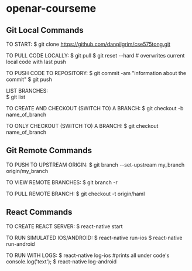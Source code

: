 # openar-courseme


## Git Local Commands

TO START:
$ git clone https://github.com/danpilgrim/cse575tong.git

TO PULL CODE LOCALLY:
$ git pull
$ git reset --hard    # overwrites current local code with last push

TO PUSH CODE TO REPOSITORY:
$ git commit -am "information about the commit"
$ git push

LIST BRANCHES:     
$ git list       

TO CREATE AND CHECKOUT (SWITCH TO) A BRANCH:
$ git checkout -b name_of_branch        

TO ONLY CHECKOUT (SWITCH TO) A BRANCH:
$ git checkout name_of_branch   


## Git Remote Commands

TO PUSH TO UPSTREAM ORIGIN:
$ git branch --set-upstream my_branch origin/my_branch

TO VIEW REMOTE BRANCHES:
$ git branch -r

TO PULL REMOTE BRANCH:
$ git checkout -t origin/haml


## React Commands

TO CREATE REACT SERVER:
$ react-native start

TO RUN SIMULATED IOS/ANDROID:
$ react-native run-ios
$ react-native run-android

TO RUN WITH LOGS:
$ react-native log-ios      #prints all under code's console.log('text');
$ react-native log-android
